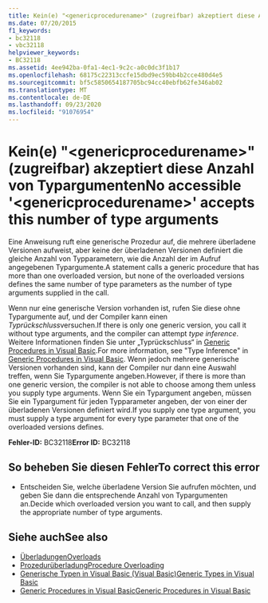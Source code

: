 ```yaml
---
title: Kein(e) "<genericprocedurename>" (zugreifbar) akzeptiert diese Anzahl von Typargumenten
ms.date: 07/20/2015
f1_keywords:
- bc32118
- vbc32118
helpviewer_keywords:
- BC32118
ms.assetid: 4ee942ba-0fa1-4ec1-9c2c-a0c0dc3f1b17
ms.openlocfilehash: 68175c22313ccfe15dbd9ec59bb4b2cce480d4e5
ms.sourcegitcommit: bf5c5850654187705bc94cc40ebfb62fe346ab02
ms.translationtype: MT
ms.contentlocale: de-DE
ms.lasthandoff: 09/23/2020
ms.locfileid: "91076954"
---
```

# <a name="no-accessible-genericprocedurename-accepts-this-number-of-type-arguments"></a><span data-ttu-id="90e4f-102">Kein(e) "\<genericprocedurename>" (zugreifbar) akzeptiert diese Anzahl von Typargumenten</span><span class="sxs-lookup"><span data-stu-id="90e4f-102">No accessible '\<genericprocedurename>' accepts this number of type arguments</span></span>

<span data-ttu-id="90e4f-103">Eine Anweisung ruft eine generische Prozedur auf, die mehrere überladene Versionen aufweist, aber keine der überladenen Versionen definiert die gleiche Anzahl von Typparametern, wie die Anzahl der im Aufruf angegebenen Typargumente.</span><span class="sxs-lookup"><span data-stu-id="90e4f-103">A statement calls a generic procedure that has more than one overloaded version, but none of the overloaded versions defines the same number of type parameters as the number of type arguments supplied in the call.</span></span>  
  
 <span data-ttu-id="90e4f-104">Wenn nur eine generische Version vorhanden ist, rufen Sie diese ohne Typargumente auf, und der Compiler kann einen *Typrückschluss*versuchen.</span><span class="sxs-lookup"><span data-stu-id="90e4f-104">If there is only one generic version, you call it without type arguments, and the compiler can attempt *type inference*.</span></span> <span data-ttu-id="90e4f-105">Weitere Informationen finden Sie unter „Typrückschluss“ in [Generic Procedures in Visual Basic](../programming-guide/language-features/data-types/generic-procedures.md).</span><span class="sxs-lookup"><span data-stu-id="90e4f-105">For more information, see "Type Inference" in [Generic Procedures in Visual Basic](../programming-guide/language-features/data-types/generic-procedures.md).</span></span> <span data-ttu-id="90e4f-106">Wenn jedoch mehrere generische Versionen vorhanden sind, kann der Compiler nur dann eine Auswahl treffen, wenn Sie Typargumente angeben.</span><span class="sxs-lookup"><span data-stu-id="90e4f-106">However, if there is more than one generic version, the compiler is not able to choose among them unless you supply type arguments.</span></span> <span data-ttu-id="90e4f-107">Wenn Sie ein Typargument angeben, müssen Sie ein Typargument für jeden Typparameter angeben, der von einer der überladenen Versionen definiert wird.</span><span class="sxs-lookup"><span data-stu-id="90e4f-107">If you supply one type argument, you must supply a type argument for every type parameter that one of the overloaded versions defines.</span></span>  
  
 <span data-ttu-id="90e4f-108">**Fehler-ID:** BC32118</span><span class="sxs-lookup"><span data-stu-id="90e4f-108">**Error ID:** BC32118</span></span>  
  
## <a name="to-correct-this-error"></a><span data-ttu-id="90e4f-109">So beheben Sie diesen Fehler</span><span class="sxs-lookup"><span data-stu-id="90e4f-109">To correct this error</span></span>  
  
- <span data-ttu-id="90e4f-110">Entscheiden Sie, welche überladene Version Sie aufrufen möchten, und geben Sie dann die entsprechende Anzahl von Typargumenten an.</span><span class="sxs-lookup"><span data-stu-id="90e4f-110">Decide which overloaded version you want to call, and then supply the appropriate number of type arguments.</span></span>  
  
## <a name="see-also"></a><span data-ttu-id="90e4f-111">Siehe auch</span><span class="sxs-lookup"><span data-stu-id="90e4f-111">See also</span></span>

- [<span data-ttu-id="90e4f-112">Überladungen</span><span class="sxs-lookup"><span data-stu-id="90e4f-112">Overloads</span></span>](../language-reference/modifiers/overloads.md)
- [<span data-ttu-id="90e4f-113">Prozedurüberladung</span><span class="sxs-lookup"><span data-stu-id="90e4f-113">Procedure Overloading</span></span>](../programming-guide/language-features/procedures/procedure-overloading.md)
- [<span data-ttu-id="90e4f-114">Generische Typen in Visual Basic (Visual Basic)</span><span class="sxs-lookup"><span data-stu-id="90e4f-114">Generic Types in Visual Basic</span></span>](../programming-guide/language-features/data-types/generic-types.md)
- [<span data-ttu-id="90e4f-115">Generic Procedures in Visual Basic</span><span class="sxs-lookup"><span data-stu-id="90e4f-115">Generic Procedures in Visual Basic</span></span>](../programming-guide/language-features/data-types/generic-procedures.md)
